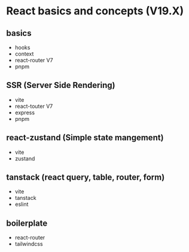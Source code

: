 # React basics and concepts (V19.X)

## basics
- hooks
- context
- react-router V7
- pnpm

## SSR (Server Side Rendering)
- vite
- react-touter V7
- express
- pnpm

## react-zustand (Simple state mangement)
- vite
- zustand

## tanstack (react query, table, router, form)
- vite
- tanstack
- eslint

## boilerplate
- react-router
- tailwindcss
